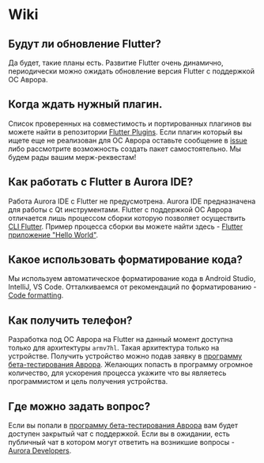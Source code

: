 # Wiki

## Будут ли обновление Flutter?

Да будет, такие планы есть. Развитие Flutter очень динамично, периодически можно ожидать обновление версия Flutter с поддержкой ОС Аврора.

## Когда ждать нужный плагин.

Список проверенных на совместимость и портированных плагинов вы можете найти в репозитории [Flutter Plugins](https://gitlab.com/omprussia/flutter/flutter-plugins). Если плагин который вы ищете еще не реализован для ОС Аврора оставьте сообщение в [issue](https://gitlab.com/omprussia/flutter/flutter-plugins/-/issues) либо рассмотрите возможность создать пакет самостоятельно. Мы будем рады вашим мерж-реквестам!

## Как работать с Flutter в Aurora IDE?

Работа Aurora IDE с Flutter не предусмотрена. Aurora IDE предназначена для работы с Qt инструментами. Flutter с поддержкой ОС Аврора отличается  лишь процессом сборки которую позволяет осуществить [CLI Flutter](cli.md). Пример процесса сборки вы можете найти здесь - [Flutter приложение "Hello World"](application.md).

## Какое использовать форматирование кода?

Мы используем автоматическое форматирование кода в Android Studio, IntelliJ, VS Code. Отталкиваемся от рекомендаций по форматированию - [Code formatting](https://docs.flutter.dev/tools/formatting).

## Как получить телефон?

Разработка под ОС Аврора на Flutter на данный момент доступна только для архитектуры `armv7hl`. Такая архитектура только на устройстве. Получить устройство можно подав заявку в [программу бета-тестирования Аврора](https://auroraos.ru/beta). Желающих попасть в программу огромное количество, для ускорения процесса укажите что вы являетесь программистом и цель получения устройства.

## Где можно задать вопрос?

Если вы попали в [программу бета-тестирования Аврора](https://auroraos.ru/beta) вам будет доступен закрытый чат с поддержкой. Если вы в ожидании, есть публичный чат в котором могут ответить на возникшие вопросы - [Aurora Developers](https://t.me/aurora_devs).
